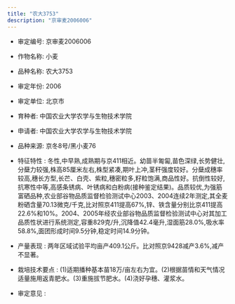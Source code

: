 ```yaml
---
title: "农大3753"
description: "京审麦2006006"
---
```

* 审定编号:  京审麦2006006

*  作物名称:  小麦

*  品种名称:  农大3753

*  审定年份:  2006

*  审定单位:  北京市

* 育种者:  中国农业大学农学与生物技术学院

*  申请者:  中国农业大学农学与生物技术学院

*  品种来源:  京冬8号/黑小麦76

*  特征特性 : 
冬性,中早熟,成熟期与京411相近。幼苗半匍匐,苗色深绿,长势健壮,分蘖力较强,株高85厘米左右,株型紧凑,期叶上冲,茎秆强度较好。分蘖成穗率较高,穗长方型,长芒、白壳、紫粒,穗密粒多,籽粒饱满,商品性好。抗倒性较好,抗寒性中等,高感条锈病、叶锈病和白粉病(接种鉴定结果)。品质较优,为强筋富硒品种,农业部谷物品质监督检验测试中心2003、2004连续2年测定,其全麦粉硒含量70.13微克/千克,比对照京411提高67%,锌、铁含量分别比京411提高22.6%和10%。2004、2005年经农业部谷物品质监督检验测试中心对其加工品质性状进行系统测定,容重829克/升,沉降值42.4毫升,湿面筋28.0%,吸水率58.8%,面团形成时间9.5分钟,稳定时间14.9分钟。
 
*  产量表现 : 
两年区域试验平均亩产409.1公斤。比对照京9428减产3.6%,减产不显著。

*  栽培技术要点 : 
(1)适期播种基本苗18万/亩左右为宜。(2)根据苗情和天气情况适量施用返青肥水。(3)重施拔节肥水。(4)浇好孕穗、灌浆水。

*  审定意见 : 

